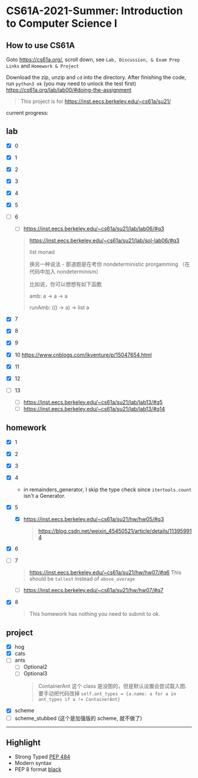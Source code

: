 # CS61A-2021-Summer: Introduction to Computer Science I

## How to use CS61A

Goto <https://cs61a.org/>, scroll down, see `Lab, Discussion, & Exam Prep Links` and `Homework & Project`

Download the zip, unzip and `cd` into the directory. After finishing the code, run `python3 ok` (you may need to unlock the test first) <https://cs61a.org/lab/lab00/#doing-the-assignment>

> This project is for <https://inst.eecs.berkeley.edu/~cs61a/su21/>

current progress:

## lab

- [x] 0
- [x] 1
- [x] 2
- [x] 3
- [x] 4
- [x] 5
- [ ] 6

  - [ ] <https://inst.eecs.berkeley.edu/~cs61a/su21/lab/lab06/#q3>

  > <https://inst.eecs.berkeley.edu/~cs61a/su21/lab/sol-lab06/#q3>
  >
  > list monad
  >
  > 换另一种说法 - 那道题是在考你 nondeterministic prorgamming （在代码中加入 nondeterminism）
  >
  > 比如说，你可以想想有如下函数
  >
  > amb: a -> a -> a
  >
  > runAmb: (() -> a) -> list a

- [x] 7
- [x] 8
- [x] 9
- [x] 10 <https://www.cnblogs.com/ikventure/p/15047654.html>
- [x] 11
- [x] 12
- [ ] 13
  - [ ] <https://inst.eecs.berkeley.edu/~cs61a/su21/lab/lab13/#q5>
  - [ ] <https://inst.eecs.berkeley.edu/~cs61a/su21/lab/lab13/#q14>

## homework

- [x] 1
- [x] 2
- [x] 3
- [x] 4
  - in remainders_generator, I skip the type check since `itertools.count` isn't a Generator.
- [x] 5

  - [x] <https://inst.eecs.berkeley.edu/~cs61a/su21/hw/hw05/#q3>
    > <https://blog.csdn.net/weixin_45450521/article/details/113959914>

- [x] 6
- [ ] 7
  > <https://inst.eecs.berkeley.edu/~cs61a/su21/hw/hw07/#q6> This should be `tallest` instead of `above_average`
  - [ ] <https://inst.eecs.berkeley.edu/~cs61a/su21/hw/hw07/#q7>
- [x] 8
  > This homework has nothing you need to submit to ok.

## project

- [x] hog
- [x] cats
- [ ] ants
  - [ ] Optional2
  - [ ] Optional3
    > ContainerAnt 这个 class 是没图的，但是默认设置会尝试载入图. 要手动把代码改掉 `self.ant_types = {a.name: a for a in ant_types if a != ContainerAnt}`
- [x] scheme
- [ ] scheme_stubbed (这个是加强版的 scheme, 就不做了)

---

## Highlight

- Strong Typed [PEP 484](https://www.python.org/dev/peps/pep-0484/)
- Modern syntax
- PEP 8 format [black](https://github.com/psf/black)
